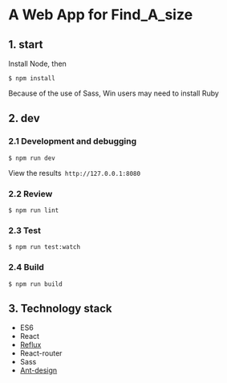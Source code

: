 # A Web App for Find_A_size

## 1. start
Install Node, then
```
$ npm install
```
Because of the use of Sass, Win users may need to install Ruby
## 2. dev
### 2.1 Development and debugging
```
$ npm run dev
```
View the results` http://127.0.0.1:8080`

### 2.2 Review
```
$ npm run lint
```

### 2.3 Test
```
$ npm run test:watch
```

### 2.4 Build
```
$ npm run build
```

## 3. Technology stack
* ES6
* React
* [Reflux](https://github.com/reflux/refluxjs)
* React-router
* Sass
* [Ant-design](https://github.com/ant-design/ant-design/)
